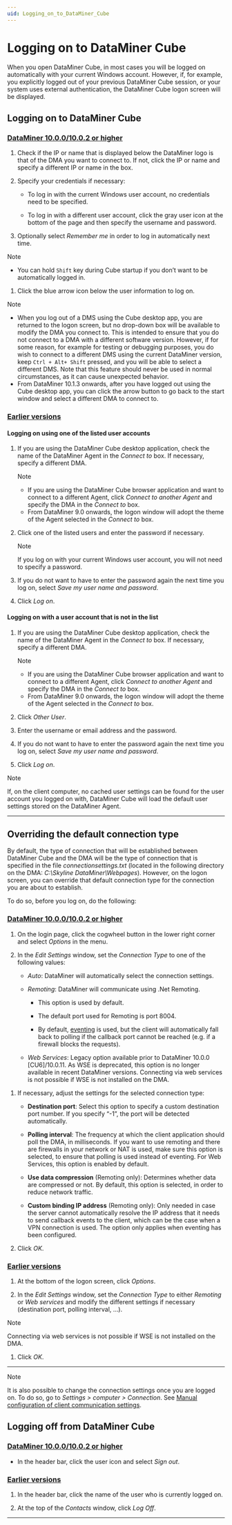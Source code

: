 ```yaml
---
uid: Logging_on_to_DataMiner_Cube
---
```


# Logging on to DataMiner Cube

When you open DataMiner Cube, in most cases you will be logged on automatically with your current Windows account. However, if, for example, you explicitly logged out of your previous DataMiner Cube session, or your system uses external authentication, the DataMiner Cube logon screen will be displayed.

## Logging on to DataMiner Cube

### [DataMiner 10.0.0/10.0.2 or higher](#tab/tabid-1)

1. Check if the IP or name that is displayed below the DataMiner logo is that of the DMA you want to connect to. If not, click the IP or name and specify a different IP or name in the box.

1. Specify your credentials if necessary:

   - To log in with the current Windows user account, no credentials need to be specified.

   - To log in with a different user account, click the gray user icon at the bottom of the page and then specify the username and password.

1. Optionally select *Remember me* in order to log in automatically next time.

> [!NOTE]
>
> - You can hold `Shift` key during Cube startup if you don’t want to be automatically logged in.

1. Click the blue arrow icon below the user information to log on.

> [!NOTE]
>
> - When you log out of a DMS using the Cube desktop app, you are returned to the logon screen, but no drop-down box will be available to modify the DMA you connect to. This is intended to ensure that you do not connect to a DMA with a different software version. However, if for some reason, for example for testing or debugging purposes, you do wish to connect to a different DMS using the current DataMiner version, keep `Ctrl + Alt+ Shift` pressed, and you will be able to select a different DMS. Note that this feature should never be used in normal circumstances, as it can cause unexpected behavior.
> - From DataMiner 10.1.3 onwards, after you have logged out using the Cube desktop app, you can click the arrow button to go back to the start window and select a different DMA to connect to.

### [Earlier versions](#tab/tabid-2)

#### Logging on using one of the listed user accounts

1. If you are using the DataMiner Cube desktop application, check the name of the DataMiner Agent in the *Connect to* box. If necessary, specify a different DMA.

   > [!NOTE]
   >
   > - If you are using the DataMiner Cube browser application and want to connect to a different Agent, click *Connect to another Agent* and specify the DMA in the *Connect to* box.
   > - From DataMiner 9.0 onwards, the logon window will adopt the theme of the Agent selected in the *Connect to* box.

1. Click one of the listed users and enter the password if necessary.

   > [!NOTE]
   > If you log on with your current Windows user account, you will not need to specify a password.

1. If you do not want to have to enter the password again the next time you log on, select *Save my user name and password*.

1. Click *Log on*.

#### Logging on with a user account that is not in the list

1. If you are using the DataMiner Cube desktop application, check the name of the DataMiner Agent in the *Connect to* box. If necessary, specify a different DMA.

   > [!NOTE]
   >
   > - If you are using the DataMiner Cube browser application and want to connect to a different Agent, click *Connect to another Agent* and specify the DMA in the *Connect to* box.
   > - From DataMiner 9.0 onwards, the logon window will adopt the theme of the Agent selected in the *Connect to* box.

1. Click *Other User*.

1. Enter the username or email address and the password.

1. If you do not want to have to enter the password again the next time you log on, select *Save my user name and password*.

1. Click *Log on*.

> [!NOTE]
> If, on the client computer, no cached user settings can be found for the user account you logged on with, DataMiner Cube will load the default user settings stored on the DataMiner Agent.

***

## Overriding the default connection type

By default, the type of connection that will be established between DataMiner Cube and the DMA will be the type of connection that is specified in the file *connectionsettings.txt* (located in the following directory on the DMA: *C:\\Skyline DataMiner\\Webpages*). However, on the logon screen, you can override that default connection type for the connection you are about to establish.

To do so, before you log on, do the following:

### [DataMiner 10.0.0/10.0.2 or higher](#tab/tabid-1)

1. On the login page, click the cogwheel button in the lower right corner and select *Options* in the menu.

1. In the *Edit Settings* window, set the *Connection Type* to one of the following values:

   - *Auto*: DataMiner will automatically select the connection settings.

   <!-- - *gRPC*: Available from DataMiner 10.3.0/10.3.x onwards. DataMiner will communicate using HTTPS via the API Gateway, using gRPC GZIP compression. By default, this requires the use of the standard HTTPS port 443. -->

   - *Remoting*: DataMiner will communicate using .Net Remoting.

     - This option is used by default.

     - The default port used for Remoting is port 8004.

     - By default, [eventing](xref:Eventing_or_polling) is used, but the client will automatically fall back to polling if the callback port cannot be reached (e.g. if a firewall blocks the requests).

   - *Web Services*: Legacy option available prior to DataMiner 10.0.0 \[CU6\]/10.0.11. As WSE is deprecated, this option is no longer available in recent DataMiner versions. Connecting via web services is not possible if WSE is not installed on the DMA.

<!--    > [!NOTE]
   > The selected connection type will be **used to connect to any DMA from the current computer**. Keep this in mind, for example in case you have selected *gRPC* and you want to connect to DataMiner versions prior to 10.3.0/10.3.2, which do not support gRPC yet. -->

1. If necessary, adjust the settings for the selected connection type:

   - **Destination port**: Select this option to specify a custom destination port number. If you specify “-1”, the port will be detected automatically.

   - **Polling interval**: The frequency at which the client application should poll the DMA, in milliseconds. If you want to use remoting and there are firewalls in your network or NAT is used, make sure this option is selected, to ensure that polling is used instead of eventing. For Web Services, this option is enabled by default.

   - **Use data compression** (Remoting only): Determines whether data are compressed or not. By default, this option is selected, in order to reduce network traffic.

   - **Custom binding IP address** (Remoting only): Only needed in case the server cannot automatically resolve the IP address that it needs to send callback events to the client, which can be the case when a VPN connection is used. The option only applies when eventing has been configured.

1. Click *OK*.

### [Earlier versions](#tab/tabid-2)

  1. At the bottom of the logon screen, click *Options*.

  1. In the *Edit Settings* window, set the *Connection Type* to either *Remoting* or *Web services* and modify the different settings if necessary (destination port, polling interval, ...).

  > [!NOTE]
  > Connecting via web services is not possible if WSE is not installed on the DMA.

  1. Click *OK*.

***

> [!NOTE]
> It is also possible to change the connection settings once you are logged on. To do so, go to *Settings \> computer \> Connection*. See [Manual configuration of client communication settings](xref:DMA_configuration_related_to_client_applications#manual-configuration-of-client-communication-settings).

## Logging off from DataMiner Cube

### [DataMiner 10.0.0/10.0.2 or higher](#tab/tabid-1)

- In the header bar, click the user icon and select *Sign out*.

### [Earlier versions](#tab/tabid-2)

1. In the header bar, click the name of the user who is currently logged on.

1. At the top of the *Contacts* window, click *Log Off*.

***

